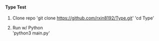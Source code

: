 #### Type Test 

1. Clone repo 
'git clone https://github.com/rxin8192/Type.git'
'cd Type'

2. Run w/ Python  
'python3 main.py'

